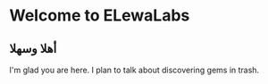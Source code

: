 # Welcome to ELewaLabs
## أهلا وسهلا
I'm glad you are here. I plan to talk about discovering gems in trash.
